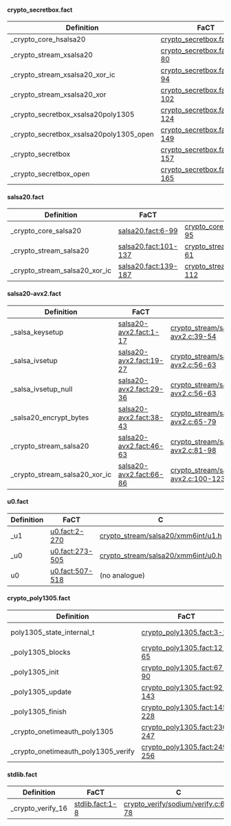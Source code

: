 
#### crypto_secretbox.fact
Definition | FaCT | C
--- | --- | ---
_crypto_core_hsalsa20 | [crypto_secretbox.fact:4-69](/crypto_secretbox/crypto_secretbox.fact#L4-L69) | [crypto_core/hsalsa20/ref2/core_hsalsa20_ref2.c:16-95](/crypto_secretbox/tests/libsodium-c-cref/src/libsodium/crypto_core/hsalsa20/ref2/core_hsalsa20_ref2.c#L16-L95)
_crypto_stream_xsalsa20 | [crypto_secretbox.fact:71-80](/crypto_secretbox/crypto_secretbox.fact#L71-L80) | [crypto_stream/xsalsa20/stream_xsalsa20.c:7-19](/crypto_secretbox/tests/libsodium-c-cref/src/libsodium/crypto_stream/xsalsa20/stream_xsalsa20.c#L7-L19)
_crypto_stream_xsalsa20_xor_ic | [crypto_secretbox.fact:82-94](/crypto_secretbox/crypto_secretbox.fact#L82-L94) | [crypto_stream/xsalsa20/stream_xsalsa20.c:21-34](/crypto_secretbox/tests/libsodium-c-cref/src/libsodium/crypto_stream/xsalsa20/stream_xsalsa20.c#L21-L34)
_crypto_stream_xsalsa20_xor | [crypto_secretbox.fact:96-102](/crypto_secretbox/crypto_secretbox.fact#L96-L102) | [crypto_stream/xsalsa20/stream_xsalsa20.c:36-42](/crypto_secretbox/tests/libsodium-c-cref/src/libsodium/crypto_stream/xsalsa20/stream_xsalsa20.c#L36-L42)
_crypto_secretbox_xsalsa20poly1305 | [crypto_secretbox.fact:104-124](/crypto_secretbox/crypto_secretbox.fact#L104-L124) | [crypto_secretbox/xsalsa20poly1305/secretbox_xsalsa20poly1305.c:6-23](/crypto_secretbox/tests/libsodium-c-cref/src/libsodium/crypto_secretbox/xsalsa20poly1305/secretbox_xsalsa20poly1305.c#L6-L23)
_crypto_secretbox_xsalsa20poly1305_open | [crypto_secretbox.fact:126-149](/crypto_secretbox/crypto_secretbox.fact#L126-L149) | [crypto_secretbox/xsalsa20poly1305/secretbox_xsalsa20poly1305.c:25-47](/crypto_secretbox/tests/libsodium-c-cref/src/libsodium/crypto_secretbox/xsalsa20poly1305/secretbox_xsalsa20poly1305.c#L25-L47)
_crypto_secretbox | [crypto_secretbox.fact:151-157](/crypto_secretbox/crypto_secretbox.fact#L151-L157) | [crypto_secretbox/crypto_secretbox.c:47-53](/crypto_secretbox/tests/libsodium-c-cref/src/libsodium/crypto_secretbox/crypto_secretbox.c#L47-L53)
_crypto_secretbox_open | [crypto_secretbox.fact:159-165](/crypto_secretbox/crypto_secretbox.fact#L159-L165) | [crypto_secretbox/crypto_secretbox.c:55-61](/crypto_secretbox/tests/libsodium-c-cref/src/libsodium/crypto_secretbox/crypto_secretbox.c#L55-L61)

#### salsa20.fact
Definition | FaCT | C
--- | --- | ---
_crypto_core_salsa20 | [salsa20.fact:6-99](/crypto_secretbox/salsa20.fact#L6-L99) | [crypto_core/salsa/ref/core_salsa_ref.c:10-95](/crypto_secretbox/tests/libsodium-c-cref/src/libsodium/crypto_core/salsa/ref/core_salsa_ref.c#L10-L95)
_crypto_stream_salsa20 | [salsa20.fact:101-137](/crypto_secretbox/salsa20.fact#L101-L137) | [crypto_stream/salsa20/ref/salsa20_ref.c:18-61](/crypto_secretbox/tests/libsodium-c-cref/src/libsodium/crypto_stream/salsa20/ref/salsa20_ref.c#L18-L61)
_crypto_stream_salsa20_xor_ic | [salsa20.fact:139-187](/crypto_secretbox/salsa20.fact#L139-L187) | [crypto_stream/salsa20/ref/salsa20_ref.c:63-112](/crypto_secretbox/tests/libsodium-c-cref/src/libsodium/crypto_stream/salsa20/ref/salsa20_ref.c#L63-L112)

#### salsa20-avx2.fact
Definition | FaCT | C
--- | --- | ---
_salsa_keysetup | [salsa20-avx2.fact:1-17](/crypto_secretbox/salsa20-avx2.fact#L1-L17) | [crypto_stream/salsa20/xmm6int/salsa20_xmm6int-avx2.c:39-54](/crypto_secretbox/tests/libsodium-c-cref/src/libsodium/crypto_stream/salsa20/xmm6int/salsa20_xmm6int-avx2.c#L39-L54)
_salsa_ivsetup | [salsa20-avx2.fact:19-27](/crypto_secretbox/salsa20-avx2.fact#L19-L27) | [crypto_stream/salsa20/xmm6int/salsa20_xmm6int-avx2.c:56-63](/crypto_secretbox/tests/libsodium-c-cref/src/libsodium/crypto_stream/salsa20/xmm6int/salsa20_xmm6int-avx2.c#L56-L63)
_salsa_ivsetup_null | [salsa20-avx2.fact:29-36](/crypto_secretbox/salsa20-avx2.fact#L29-L36) | [crypto_stream/salsa20/xmm6int/salsa20_xmm6int-avx2.c:56-63](/crypto_secretbox/tests/libsodium-c-cref/src/libsodium/crypto_stream/salsa20/xmm6int/salsa20_xmm6int-avx2.c#L56-L63)
_salsa20_encrypt_bytes | [salsa20-avx2.fact:38-43](/crypto_secretbox/salsa20-avx2.fact#L38-L43) | [crypto_stream/salsa20/xmm6int/salsa20_xmm6int-avx2.c:65-79](/crypto_secretbox/tests/libsodium-c-cref/src/libsodium/crypto_stream/salsa20/xmm6int/salsa20_xmm6int-avx2.c#L65-L79)
_crypto_stream_salsa20 | [salsa20-avx2.fact:46-63](/crypto_secretbox/salsa20-avx2.fact#L46-L63) | [crypto_stream/salsa20/xmm6int/salsa20_xmm6int-avx2.c:81-98](/crypto_secretbox/tests/libsodium-c-cref/src/libsodium/crypto_stream/salsa20/xmm6int/salsa20_xmm6int-avx2.c#L81-L98)
_crypto_stream_salsa20_xor_ic | [salsa20-avx2.fact:66-86](/crypto_secretbox/salsa20-avx2.fact#L66-L86) | [crypto_stream/salsa20/xmm6int/salsa20_xmm6int-avx2.c:100-123](/crypto_secretbox/tests/libsodium-c-cref/src/libsodium/crypto_stream/salsa20/xmm6int/salsa20_xmm6int-avx2.c#L100-L123)

#### u0.fact
Definition | FaCT | C
--- | --- | ---
_u1 | [u0.fact:2-270](/crypto_secretbox/u0.fact#L2-L270) | [crypto_stream/salsa20/xmm6int/u1.h](/crypto_secretbox/tests/libsodium-c-cref/src/libsodium/crypto_stream/salsa20/xmm6int/u1.h)
_u0 | [u0.fact:273-505](/crypto_secretbox/u0.fact#L273-L505) | [crypto_stream/salsa20/xmm6int/u0.h](/crypto_secretbox/tests/libsodium-c-cref/src/libsodium/crypto_stream/salsa20/xmm6int/u0.h)
u0 | [u0.fact:507-518](/crypto_secretbox/u0.fact#L507-L518) | (no analogue)

#### crypto_poly1305.fact
Definition | FaCT | C
--- | --- | ---
poly1305_state_internal_t | [crypto_poly1305.fact:3-10](/crypto_secretbox/crypto_poly1305.fact#L3-L10) | [crypto_onetimeauth/poly1305/donna/poly1305_donna64.h:25-32](/crypto_secretbox/tests/libsodium-c-cref/src/libsodium/crypto_onetimeauth/poly1305/donna/poly1305_donna64.h#L25-L32)
_poly1305_blocks | [crypto_poly1305.fact:12-65](/crypto_secretbox/crypto_poly1305.fact#L12-L65) | [crypto_onetimeauth/poly1305/donna/poly1305_donna64.h:61-133](/crypto_secretbox/tests/libsodium-c-cref/src/libsodium/crypto_onetimeauth/poly1305/donna/poly1305_donna64.h#L61-L133)
_poly1305_init | [crypto_poly1305.fact:67-90](/crypto_secretbox/crypto_poly1305.fact#L67-L90) | [crypto_onetimeauth/poly1305/donna/poly1305_donna64.h:34-59](/crypto_secretbox/tests/libsodium-c-cref/src/libsodium/crypto_onetimeauth/poly1305/donna/poly1305_donna64.h#L34-L59)
_poly1305_update | [crypto_poly1305.fact:92-143](/crypto_secretbox/crypto_poly1305.fact#L92-L143) | [crypto_onetimeauth/poly1305/donna/poly1305_donna.c:14-56](/crypto_secretbox/tests/libsodium-c-cref/src/libsodium/crypto_onetimeauth/poly1305/donna/poly1305_donna.c#L14-L56)
_poly1305_finish | [crypto_poly1305.fact:145-228](/crypto_secretbox/crypto_poly1305.fact#L145-L228) | [crypto_onetimeauth/poly1305/donna/poly1305_donna64.h:135-220](/crypto_secretbox/tests/libsodium-c-cref/src/libsodium/crypto_onetimeauth/poly1305/donna/poly1305_donna64.h#L135-L220)
_crypto_onetimeauth_poly1305 | [crypto_poly1305.fact:230-247](/crypto_secretbox/crypto_poly1305.fact#L230-L247) | [crypto_onetimeauth/poly1305/donna/poly1305_donna.c:58-70](/crypto_secretbox/tests/libsodium-c-cref/src/libsodium/crypto_onetimeauth/poly1305/donna/poly1305_donna.c#L58-L70)
_crypto_onetimeauth_poly1305_verify | [crypto_poly1305.fact:249-256](/crypto_secretbox/crypto_poly1305.fact#L249-L256) | [crypto_onetimeauth/poly1305/donna/poly1305_donna.c:102-113](/crypto_secretbox/tests/libsodium-c-cref/src/libsodium/crypto_onetimeauth/poly1305/donna/poly1305_donna.c#L102-L113)

#### stdlib.fact
Definition | FaCT | C
--- | --- | ---
_crypto_verify_16 | [stdlib.fact:1-8](/crypto_secretbox/stdlib.fact#L1-L8) | [crypto_verify/sodium/verify.c:63-78](/crypto_secretbox/tests/libsodium-c-cref/src/libsodium/crypto_verify/sodium/verify.c#L63-L78)
